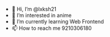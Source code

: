 - 👋 Hi, I’m @lxksh21
- 👀 I’m interested in anime
- 🌱 I’m currently learning Web Frontend
- 📫 How to reach me 9210306180

<!---
lxksh21/lxksh21 is a ✨ special ✨ repository because its `README.md` (this file) appears on your GitHub profile.
You can click the Preview link to take a look at your changes.
--->
